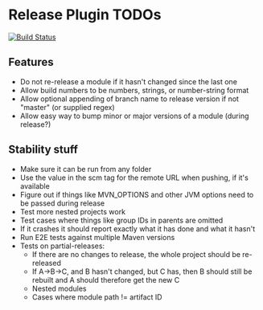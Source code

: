 Release Plugin TODOs
====================

[![Build Status](https://travis-ci.org/danielflower/multi-module-maven-release-plugin.svg?branch=master)](https://travis-ci.org/danielflower/multi-module-maven-release-plugin)

Features
--------

* Do not re-release a module if it hasn't changed since the last one
* Allow build numbers to be numbers, strings, or number-string format
* Allow optional appending of branch name to release version if not "master" (or supplied regex)
* Allow easy way to bump minor or major versions of a module (during release?)

Stability stuff
---------------

* Make sure it can be run from any folder
* Use the value in the scm tag for the remote URL when pushing, if it's available
* Figure out if things like MVN_OPTIONS and other JVM options need to be passed during release
* Test more nested projects work
* Test cases where things like group IDs in parents are omitted
* If it crashes it should report exactly what it has done and what it hasn't
* Run E2E tests against multiple Maven versions
* Tests on partial-releases:
    * If there are no changes to release, the whole project should be re-released
    * If A->B->C, and B hasn't changed, but C has, then B should still be rebuilt and A should therefore get the new C
    * Nested modules
    * Cases where module path != artifact ID